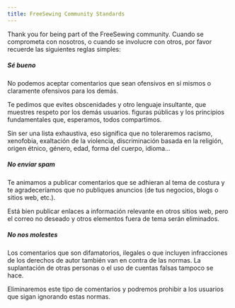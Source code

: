 ```yaml
---
title: FreeSewing Community Standards
---
```


Thank you for being part of the FreeSewing community. Cuando se comprometa con nosotros, o cuando se involucre con otros, por favor recuerde las siguientes reglas simples:

##### Sé bueno

No podemos aceptar comentarios que sean ofensivos en sí mismos o claramente ofensivos para los demás.

Te pedimos que evites obscenidades y otro lenguaje insultante, que muestres respeto por los demás usuarios. figuras públicas y los principios fundamentales que, esperamos, todos compartimos.

Sin ser una lista exhaustiva, eso significa que no toleraremos racismo, xenofobia, exaltación de la violencia, discriminación basada en la religión, origen étnico, género, edad, forma del cuerpo, idioma…

##### No enviar spam

Te animamos a publicar comentarios que se adhieran al tema de costura y te agradeceríamos que no publiques anuncios (de tus negocios, blogs o sitios web, etc.).

Está bien publicar enlaces a información relevante en otros sitios web, pero el correo no deseado y otros elementos fuera de tema serán eliminados.

##### No nos molestes

Los comentarios que son difamatorios, ilegales o que incluyen infracciones de los derechos de autor también van en contra de las normas. La suplantación de otras personas o el uso de cuentas falsas tampoco se hace.

Eliminaremos este tipo de comentarios y podremos prohibir a los usuarios que sigan ignorando estas normas.
